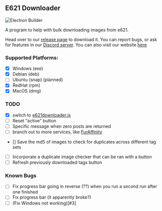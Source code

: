## E621 Downloader
![Electron Builder](https://github.com/FurryBotCo/E621Downloader/workflows/Electron%20Builder/badge.svg)

A program to help with bulk downloading images from e621.

Head over to our [release page](https://github.com/FurryBotCo/E621Downloader/releases) to download it. You can report bugs, or ask for features in our [Discord server](https://discord.gg/gMK89SWjHm). You can also visit our website [here](https://e621downloader.furrybot.co)

### Supported Platforms:  
- [x] Windows (exe)
- [x] Debian (deb)
- [ ] Ubuntu (snap) (planned)
- [x] RedHat (rpm)
- [x] MacOS (dmg)

### TODO
- [x] switch to [e621downloader.js](https://npm.im/e621downloader.js)
- [ ] Reset "active" button
- [ ] Specific message when zero posts are returned
- [ ] branch out to more services, like [FurAffinity](https://furaffinity.net)
- [] Save the md5 of images to check for duplicates across different tag sets
- [ ] Incorporate a duplicate image checker that can be ran with a button
- [ ] Refresh previously downloaded tags button

### Known Bugs
- [ ] Fix progress bar going in reverse (??) when you run a second run after one finished
- [ ] Fix progress bar (it apparently broke?)
- [ ] (Fix Windows not working)[#3]
